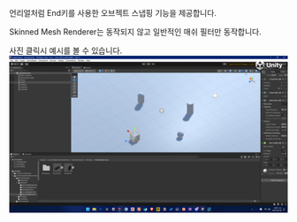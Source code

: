 언리얼처럼 End키를 사용한 오브젝트 스냅핑 기능을 제공합니다.

Skinned Mesh Renderer는 동작되지 않고 일반적인 매쉬 필터만 동작합니다.

사진 클릭시 예시를 볼 수 있습니다.
[![미리보기 영상](Image~/preview.png)](https://www.youtube.com/watch?v=X-SW5h7bFJY)
